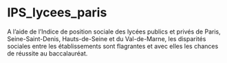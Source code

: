 # IPS_lycees_paris
A l’aide de l’Indice de position sociale des lycées publics et privés de Paris, Seine-Saint-Denis, Hauts-de-Seine et du Val-de-Marne, les disparités sociales entre les établissements sont flagrantes et avec elles les chances de réussite au baccalauréat. 

<div class="flourish-embed flourish-scatter" data-src="visualisation/17343785"><script src="https://public.flourish.studio/resources/embed.js"></script></div>
